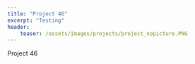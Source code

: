 ```yaml
---
title: "Project 46"
excerpt: "Testing"
header:
    teaser: /assets/images/projects/project_nopicture.PNG
---
```


Project 46